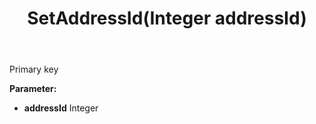 ﻿---
uid: crmscript_ref_NSAddressSyncData_SetAddressId
title: SetAddressId(Integer addressId)
intellisense: NSAddressSyncData.SetAddressId
keywords: NSAddressSyncData, GetAddressId
so.topic: reference
---

Primary key

**Parameter:** 
 - **addressId** Integer

